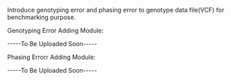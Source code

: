 Introduce genotyping error and phasing error to genotype data file(VCF) for benchmarking purpose.


Genotyping Error Adding Module:

-----To Be Uploaded Soon-----


Phasing Errorr Adding Module:

-----To Be Uploaded Soon-----

